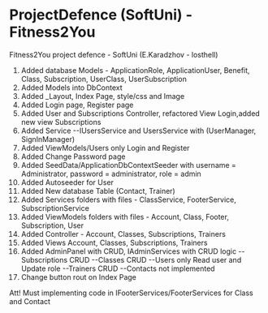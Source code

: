 # ProjectDefence (SoftUni) - Fitness2You
Fitness2You project defence - SoftUni (E.Karadzhov - losthell)

1. Added database Models - ApplicationRole, ApplicationUser, Benefit, Class, Subscription, UserClass, UserSubscription
2. Added Models into DbContext
3. Added _Layout, Index Page, style/css and Image
4. Added Login page, Register page
5. Added User and Subscriptions Controller, refactored View Login,added new view Subscriptions
6. Added Service --IUsersService and UsersService with (UserManager, SignInManager)
7. Added ViewModels/Users only Login and Register
8. Added Change Password page
9. Added SeedData/ApplicationDbContextSeeder with username = Administrator, password = administrator, role = admin
10. Added Autoseeder for User
11. Added New database Table (Contact, Trainer)
12. Added Services folders with files - ClassService, FooterService, SubscriptionService
13. Added ViewModels folders with files - Account, Class, Footer, Subscription, User
14. Added Controller - Account, Classes, Subscriptions, Trainers
15. Added Views Account, Classes, Subscriptions, Trainers
16. Added AdminPanel with CRUD, IAdminServices with CRUD logic
	--Subscriptions CRUD
	--Classes CRUD
	--Users only Read user and Update role
	--Trainers CRUD
	--Contacts not implemented
17. Change button rout on Index Page

Att! Must implementing code in IFooterServices/FooterServices for Class and Contact